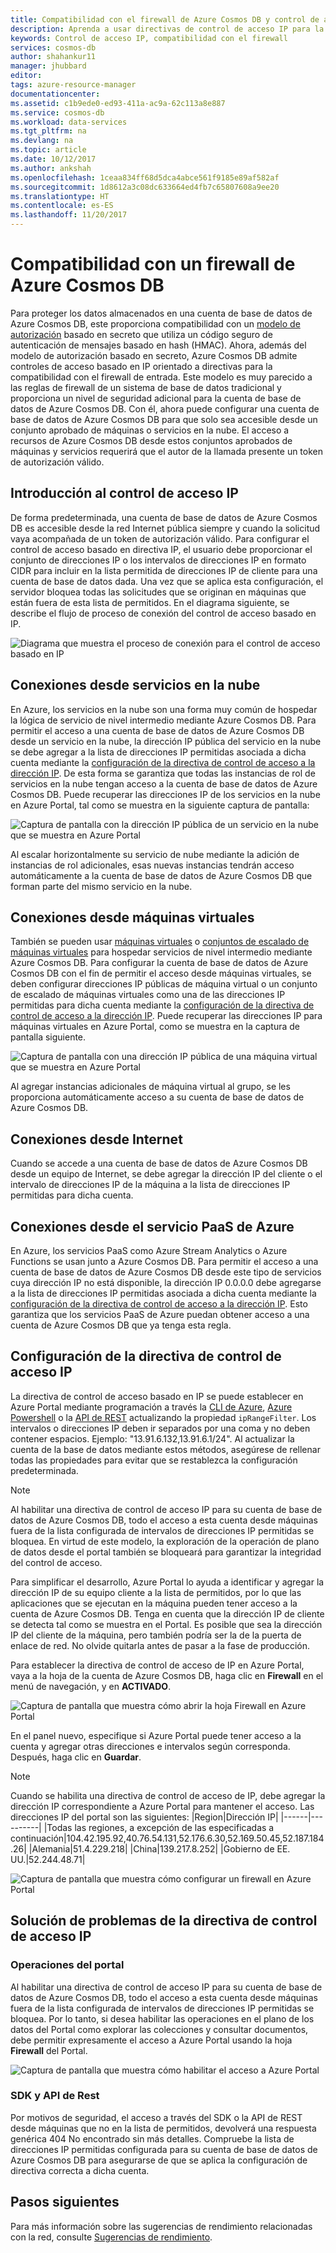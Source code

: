 ```yaml
---
title: Compatibilidad con el firewall de Azure Cosmos DB y control de acceso basado en IP | Microsoft Docs
description: Aprenda a usar directivas de control de acceso IP para la compatibilidad con el firewall en cuentas de base de datos de Azure Cosmos DB.
keywords: Control de acceso IP, compatibilidad con el firewall
services: cosmos-db
author: shahankur11
manager: jhubbard
editor: 
tags: azure-resource-manager
documentationcenter: 
ms.assetid: c1b9ede0-ed93-411a-ac9a-62c113a8e887
ms.service: cosmos-db
ms.workload: data-services
ms.tgt_pltfrm: na
ms.devlang: na
ms.topic: article
ms.date: 10/12/2017
ms.author: ankshah
ms.openlocfilehash: 1ceaa834ff68d5dca4abce561f9185e89af582af
ms.sourcegitcommit: 1d8612a3c08dc633664ed4fb7c65807608a9ee20
ms.translationtype: HT
ms.contentlocale: es-ES
ms.lasthandoff: 11/20/2017
---
```

# <a name="azure-cosmos-db-firewall-support"></a>Compatibilidad con un firewall de Azure Cosmos DB
Para proteger los datos almacenados en una cuenta de base de datos de Azure Cosmos DB, este proporciona compatibilidad con un [modelo de autorización](https://msdn.microsoft.com/library/azure/dn783368.aspx) basado en secreto que utiliza un código seguro de autenticación de mensajes basado en hash (HMAC). Ahora, además del modelo de autorización basado en secreto, Azure Cosmos DB admite controles de acceso basado en IP orientado a directivas para la compatibilidad con el firewall de entrada. Este modelo es muy parecido a las reglas de firewall de un sistema de base de datos tradicional y proporciona un nivel de seguridad adicional para la cuenta de base de datos de Azure Cosmos DB. Con él, ahora puede configurar una cuenta de base de datos de Azure Cosmos DB para que solo sea accesible desde un conjunto aprobado de máquinas o servicios en la nube. El acceso a recursos de Azure Cosmos DB desde estos conjuntos aprobados de máquinas y servicios requerirá que el autor de la llamada presente un token de autorización válido.

## <a name="ip-access-control-overview"></a>Introducción al control de acceso IP
De forma predeterminada, una cuenta de base de datos de Azure Cosmos DB es accesible desde la red Internet pública siempre y cuando la solicitud vaya acompañada de un token de autorización válido. Para configurar el control de acceso basado en directiva IP, el usuario debe proporcionar el conjunto de direcciones IP o los intervalos de direcciones IP en formato CIDR para incluir en la lista permitida de direcciones IP de cliente para una cuenta de base de datos dada. Una vez que se aplica esta configuración, el servidor bloquea todas las solicitudes que se originan en máquinas que están fuera de esta lista de permitidos.  En el diagrama siguiente, se describe el flujo de proceso de conexión del control de acceso basado en IP.

![Diagrama que muestra el proceso de conexión para el control de acceso basado en IP](./media/firewall-support/firewall-support-flow.png)

## <a name="connections-from-cloud-services"></a>Conexiones desde servicios en la nube
En Azure, los servicios en la nube son una forma muy común de hospedar la lógica de servicio de nivel intermedio mediante Azure Cosmos DB. Para permitir el acceso a una cuenta de base de datos de Azure Cosmos DB desde un servicio en la nube, la dirección IP pública del servicio en la nube se debe agregar a la lista de direcciones IP permitidas asociada a dicha cuenta mediante la [configuración de la directiva de control de acceso a la dirección IP](#configure-ip-policy).  De esta forma se garantiza que todas las instancias de rol de servicios en la nube tengan acceso a la cuenta de base de datos de Azure Cosmos DB. Puede recuperar las direcciones IP de los servicios en la nube en Azure Portal, tal como se muestra en la siguiente captura de pantalla:

![Captura de pantalla con la dirección IP pública de un servicio en la nube que se muestra en Azure Portal](./media/firewall-support/public-ip-addresses.png)

Al escalar horizontalmente su servicio de nube mediante la adición de instancias de rol adicionales, esas nuevas instancias tendrán acceso automáticamente a la cuenta de base de datos de Azure Cosmos DB que forman parte del mismo servicio en la nube.

## <a name="connections-from-virtual-machines"></a>Conexiones desde máquinas virtuales
También se pueden usar [máquinas virtuales](https://azure.microsoft.com/services/virtual-machines/) o [conjuntos de escalado de máquinas virtuales](../virtual-machine-scale-sets/virtual-machine-scale-sets-overview.md) para hospedar servicios de nivel intermedio mediante Azure Cosmos DB.  Para configurar la cuenta de base de datos de Azure Cosmos DB con el fin de permitir el acceso desde máquinas virtuales, se deben configurar direcciones IP públicas de máquina virtual o un conjunto de escalado de máquinas virtuales como una de las direcciones IP permitidas para dicha cuenta mediante la [configuración de la directiva de control de acceso a la dirección IP](#configure-ip-policy). Puede recuperar las direcciones IP para máquinas virtuales en Azure Portal, como se muestra en la captura de pantalla siguiente.

![Captura de pantalla con una dirección IP pública de una máquina virtual que se muestra en Azure Portal](./media/firewall-support/public-ip-addresses-dns.png)

Al agregar instancias adicionales de máquina virtual al grupo, se les proporciona automáticamente acceso a su cuenta de base de datos de Azure Cosmos DB.

## <a name="connections-from-the-internet"></a>Conexiones desde Internet
Cuando se accede a una cuenta de base de datos de Azure Cosmos DB desde un equipo de Internet, se debe agregar la dirección IP del cliente o el intervalo de direcciones IP de la máquina a la lista de direcciones IP permitidas para dicha cuenta. 

## <a name="connections-from-azure-paas-service"></a>Conexiones desde el servicio PaaS de Azure 
En Azure, los servicios PaaS como Azure Stream Analytics o Azure Functions se usan junto a Azure Cosmos DB. Para permitir el acceso a una cuenta de base de datos de Azure Cosmos DB desde este tipo de servicios cuya dirección IP no está disponible, la dirección IP 0.0.0.0 debe agregarse a la lista de direcciones IP permitidas asociada a dicha cuenta mediante la [configuración de la directiva de control de acceso a la dirección IP](#configure-ip-policy).  Esto garantiza que los servicios PaaS de Azure puedan obtener acceso a una cuenta de Azure Cosmos DB que ya tenga esta regla. 

 ## <a id="configure-ip-policy"></a> Configuración de la directiva de control de acceso IP
La directiva de control de acceso basado en IP se puede establecer en Azure Portal mediante programación a través la [CLI de Azure](cli-samples.md), [Azure Powershell](powershell-samples.md) o la [API de REST](/rest/api/documentdb/) actualizando la propiedad `ipRangeFilter`. Los intervalos o direcciones IP deben ir separados por una coma y no deben contener espacios. Ejemplo: "13.91.6.132,13.91.6.1/24". Al actualizar la cuenta de la base de datos mediante estos métodos, asegúrese de rellenar todas las propiedades para evitar que se restablezca la configuración predeterminada.

> [!NOTE]
> Al habilitar una directiva de control de acceso IP para su cuenta de base de datos de Azure Cosmos DB, todo el acceso a esta cuenta desde máquinas fuera de la lista configurada de intervalos de direcciones IP permitidas se bloquea. En virtud de este modelo, la exploración de la operación de plano de datos desde el portal también se bloqueará para garantizar la integridad del control de acceso.

Para simplificar el desarrollo, Azure Portal lo ayuda a identificar y agregar la dirección IP de su equipo cliente a la lista de permitidos, por lo que las aplicaciones que se ejecutan en la máquina pueden tener acceso a la cuenta de Azure Cosmos DB. Tenga en cuenta que la dirección IP de cliente se detecta tal como se muestra en el Portal. Es posible que sea la dirección IP del cliente de la máquina, pero también podría ser la de la puerta de enlace de red. No olvide quitarla antes de pasar a la fase de producción.

Para establecer la directiva de control de acceso de IP en Azure Portal, vaya a la hoja de la cuenta de Azure Cosmos DB, haga clic en **Firewall** en el menú de navegación, y en **ACTIVADO**. 

![Captura de pantalla que muestra cómo abrir la hoja Firewall en Azure Portal](./media/firewall-support/azure-portal-firewall.png)

En el panel nuevo, especifique si Azure Portal puede tener acceso a la cuenta y agregar otras direcciones e intervalos según corresponda. Después, haga clic en **Guardar**.  

> [!NOTE]
> Cuando se habilita una directiva de control de acceso de IP, debe agregar la dirección IP correspondiente a Azure Portal para mantener el acceso. Las direcciones IP del portal son las siguientes:
> |Region|Dirección IP|
> |------|----------|
> |Todas las regiones, a excepción de las especificadas a continuación|104.42.195.92,40.76.54.131,52.176.6.30,52.169.50.45,52.187.184.26|
> |Alemania|51.4.229.218|
> |China|139.217.8.252|
> |Gobierno de EE. UU.|52.244.48.71|
>

![Captura de pantalla que muestra cómo configurar un firewall en Azure Portal](./media/firewall-support/azure-portal-firewall-configure.png)

## <a name="troubleshooting-the-ip-access-control-policy"></a>Solución de problemas de la directiva de control de acceso IP
### <a name="portal-operations"></a>Operaciones del portal
Al habilitar una directiva de control de acceso IP para su cuenta de base de datos de Azure Cosmos DB, todo el acceso a esta cuenta desde máquinas fuera de la lista configurada de intervalos de direcciones IP permitidas se bloquea. Por lo tanto, si desea habilitar las operaciones en el plano de los datos del Portal como explorar las colecciones y consultar documentos, debe permitir expresamente el acceso a Azure Portal usando la hoja **Firewall** del Portal. 

![Captura de pantalla que muestra cómo habilitar el acceso a Azure Portal](./media/firewall-support/azure-portal-access-firewall.png)

### <a name="sdk--rest-api"></a>SDK y API de Rest
Por motivos de seguridad, el acceso a través del SDK o la API de REST desde máquinas que no en la lista de permitidos, devolverá una respuesta genérica 404 No encontrado sin más detalles. Compruebe la lista de direcciones IP permitidas configurada para su cuenta de base de datos de Azure Cosmos DB para asegurarse de que se aplica la configuración de directiva correcta a dicha cuenta.

## <a name="next-steps"></a>Pasos siguientes
Para más información sobre las sugerencias de rendimiento relacionadas con la red, consulte [Sugerencias de rendimiento](performance-tips.md).

